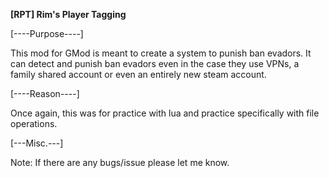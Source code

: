 **[RPT] Rim's Player Tagging**

[----Purpose----]

This mod for GMod is meant to create a system to punish ban evadors. It can detect and punish ban evadors even in the case they use VPNs, a family shared account or even an entirely new steam account.

[----Reason----]

Once again, this was for practice with lua and practice specifically with file operations.

[---Misc.---]

Note: If there are any bugs/issue please let me know.
